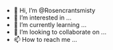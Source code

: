 - 👋 Hi, I’m @Rosencrantsmisty
- 👀 I’m interested in ...
- 🌱 I’m currently learning ...
- 💞️ I’m looking to collaborate on ...
- 📫 How to reach me ...

<!---
Rosencrantsmisty/Rosencrantsmisty is a ✨ special ✨ repository because its `README.md` (this file) appears on your GitHub profile.
You can click the Preview link to take a look at your changes.
--->
